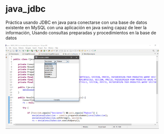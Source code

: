 # java_jdbc

Práctica usando JDBC en java para conectarse con una base de datos existente en MySQL 
con una aplicación en java swing capaz de leer la información, Usando consultas preparadas y procedimientos en la base de datos   


![alt text](https://github.com/CarlosDev88/java_jdbc/blob/main/BBDD_JDBC/capturas_pantalla/captura1.gif)

